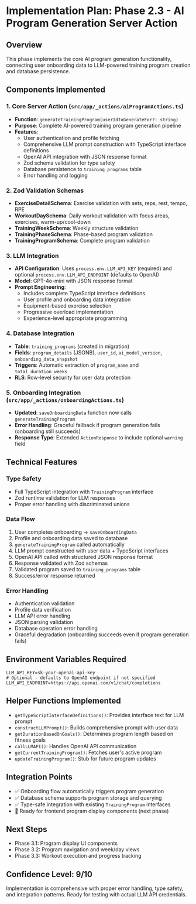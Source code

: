 # Implementation Plan: Phase 2.3 - AI Program Generation Server Action

## Overview

This phase implements the core AI program generation functionality, connecting user onboarding data to LLM-powered training program creation and database persistence.

## Components Implemented

### 1. Core Server Action (`src/app/_actions/aiProgramActions.ts`)

- **Function**: `generateTrainingProgram(userIdToGenerateFor?: string)`
- **Purpose**: Complete AI-powered training program generation pipeline
- **Features**:
  - User authentication and profile fetching
  - Comprehensive LLM prompt construction with TypeScript interface definitions
  - OpenAI API integration with JSON response format
  - Zod schema validation for type safety
  - Database persistence to `training_programs` table
  - Error handling and logging

### 2. Zod Validation Schemas

- **ExerciseDetailSchema**: Exercise validation with sets, reps, rest, tempo, RPE
- **WorkoutDaySchema**: Daily workout validation with focus areas, exercises, warm-up/cool-down
- **TrainingWeekSchema**: Weekly structure validation
- **TrainingPhaseSchema**: Phase-based program validation
- **TrainingProgramSchema**: Complete program validation

### 3. LLM Integration

- **API Configuration**: Uses `process.env.LLM_API_KEY` (required) and optional `process.env.LLM_API_ENDPOINT` (defaults to OpenAI)
- **Model**: GPT-4o-mini with JSON response format
- **Prompt Engineering**:
  - Includes complete TypeScript interface definitions
  - User profile and onboarding data integration
  - Equipment-based exercise selection
  - Progressive overload implementation
  - Experience-level appropriate programming

### 4. Database Integration

- **Table**: `training_programs` (created in migration)
- **Fields**: `program_details` (JSONB), `user_id`, `ai_model_version`, `onboarding_data_snapshot`
- **Triggers**: Automatic extraction of `program_name` and `total_duration_weeks`
- **RLS**: Row-level security for user data protection

### 5. Onboarding Integration (`src/app/_actions/onboardingActions.ts`)

- **Updated**: `saveOnboardingData` function now calls `generateTrainingProgram`
- **Error Handling**: Graceful fallback if program generation fails (onboarding still succeeds)
- **Response Type**: Extended `ActionResponse` to include optional `warning` field

## Technical Features

### Type Safety

- Full TypeScript integration with `TrainingProgram` interface
- Zod runtime validation for LLM responses
- Proper error handling with discriminated unions

### Data Flow

1. User completes onboarding → `saveOnboardingData`
2. Profile and onboarding data saved to database
3. `generateTrainingProgram` called automatically
4. LLM prompt constructed with user data + TypeScript interfaces
5. OpenAI API called with structured JSON response format
6. Response validated with Zod schemas
7. Validated program saved to `training_programs` table
8. Success/error response returned

### Error Handling

- Authentication validation
- Profile data verification
- LLM API error handling
- JSON parsing validation
- Database operation error handling
- Graceful degradation (onboarding succeeds even if program generation fails)

## Environment Variables Required

```env
LLM_API_KEY=sk-your-openai-api-key
# Optional - defaults to OpenAI endpoint if not specified
LLM_API_ENDPOINT=https://api.openai.com/v1/chat/completions
```

## Helper Functions Implemented

- `getTypeScriptInterfaceDefinitions()`: Provides interface text for LLM prompt
- `constructLLMPrompt()`: Builds comprehensive prompt with user data
- `getDurationBasedOnGoals()`: Determines program length based on fitness goals
- `callLLMAPI()`: Handles OpenAI API communication
- `getCurrentTrainingProgram()`: Fetches user's active program
- `updateTrainingProgram()`: Stub for future program updates

## Integration Points

- ✅ Onboarding flow automatically triggers program generation
- ✅ Database schema supports program storage and querying
- ✅ Type-safe integration with existing `TrainingProgram` interfaces
- 🔄 Ready for frontend program display components (next phase)

## Next Steps

- Phase 3.1: Program display UI components
- Phase 3.2: Program navigation and week/day views
- Phase 3.3: Workout execution and progress tracking

## Confidence Level: 9/10

Implementation is comprehensive with proper error handling, type safety, and integration patterns. Ready for testing with actual LLM API credentials.
